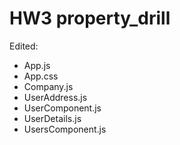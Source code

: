 # HW3 property_drill

Edited:
- App.js
- App.css
- Company.js
- UserAddress.js
- UserComponent.js
- UserDetails.js
- UsersComponent.js
